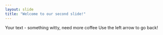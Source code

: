 ```yaml
---
layout: slide
title: "Welcome to our second slide!"
---
```

Your text - something witty, need more coffee
Use the left arrow to go back!
